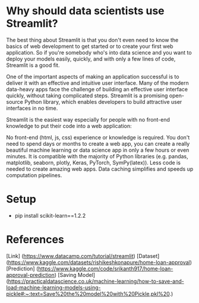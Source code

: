 # Why should data scientists use Streamlit?

The best thing about Streamlit is that you don't even need to know the basics of web development to get started or to create your first web application. So if you're somebody who's into data science and you want to deploy your models easily, quickly, and with only a few lines of code, Streamlit is a good fit.

One of the important aspects of making an application successful is to deliver it with an effective and intuitive user interface. Many of the modern data-heavy apps face the challenge of building an effective user interface quickly, without taking complicated steps. Streamlit is a promising open-source Python library, which enables developers to build attractive user interfaces in no time.

Streamlit is the easiest way especially for people with no front-end knowledge to put their code into a web application:

No front-end (html, js, css) experience or knowledge is required.
You don't need to spend days or months to create a web app, you can create a really beautiful machine learning or data science app in only a few hours or even minutes.
It is compatible with the majority of Python libraries (e.g. pandas, matplotlib, seaborn, plotly, Keras, PyTorch, SymPy(latex)).
Less code is needed to create amazing web apps.
Data caching simplifies and speeds up computation pipelines.

# Setup
- pip install scikit-learn==1.2.2

# References

[Link] (https://www.datacamp.com/tutorial/streamlit)
[Dataset] (https://www.kaggle.com/datasets/rishikeshkonapure/home-loan-approval)
[Prediction] (https://www.kaggle.com/code/srikanth917/home-loan-approval-prediction)
[Saving Model] (https://practicaldatascience.co.uk/machine-learning/how-to-save-and-load-machine-learning-models-using-pickle#:~:text=Save%20the%20model%20with%20Pickle,pkl%20.)